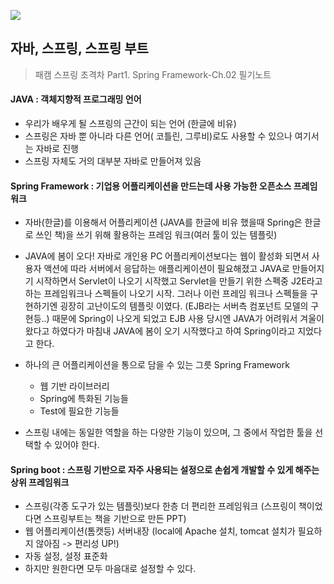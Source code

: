 ![](https://images.velog.io/images/doobyeol/post/b687352e-6b22-463c-8112-34788b5aed73/image.png)

## 자바, 스프링, 스프링 부트

> 패캠 스프링 초격차 Part1. Spring Framework-Ch.02 필기노트

#### JAVA : 객체지향적 프로그래밍 언어

- 우리가 배우게 될 스프링의 근간이 되는 언어 (한글에 비유)
- 스프링은 자바 뿐 아니라 다른 언어( 코틀린, 그루비)로도 사용할 수 있으나 여기서는 자바로 진행
- 스프링 자체도 거의 대부분 자바로 만들어져 있음


#### Spring Framework : 기업용 어플리케이션을 만드는데 사용 가능한 오픈소스 프레임 워크

- 자바(한글)를 이용해서 어플리케이션
(JAVA를 한글에 비유 했을때 Spring은 한글로 쓰인 책)을 쓰기 위해 활용하는 프레임 워크(여러 툴이 있는 템플릿)

- JAVA에 봄이 오다!
자바로 개인용 PC 어플리케이션보다는 웹이 활성화 되면서 사용자 액션에 따라 서버에서 응답하는 애플리케이션이 필요해졌고 JAVA로 만들어지기 시작하면서 Servlet이 나오기 시작했고 
Servlet을 만들기 위한 스펙중 J2E라고 하는 프레임워크나 스펙들이 나오기 시작. 
그러나 이런 프레임 워크나 스펙들을 구현하기엔 굉장히 고난이도의 템플릿 이였다. (EJB라는 서버측 컴포넌트 모델의 구현등..) 
때문에 Spring이 나오게 되었고 EJB 사용 당시엔 JAVA가 어려워서 겨울이 왔다고 하였다가 마침내 JAVA에 봄이 오기 시작했다고 하여 Spring이라고 지었다고 한다.

- 하나의 큰 어플리케이션을 통으로 담을 수 있는 그릇 Spring Framework
  - 웹 기반 라이브러리
  - Spring에 특화된 기능들
  - Test에 필요한 기능들
- 스프링 내에는 동일한 역할을 하는 다양한 기능이 있으며, 그 중에서 작업한 툴을 선택할 수 있어야 한다.


#### Spring boot : 스프링 기반으로 자주 사용되는 설정으로 손쉽게 개발할 수 있게 해주는 상위 프레임워크

- 스프링(각종 도구가 있는 템플릿)보다 한층 더 편리한 프레임워크 (스프링이 책이었다면 스프링부트는 책을 기반으로 만든 PPT)
- 웹 어플리케이션(톰캣등) 서버내장 (local에 Apache 설치, tomcat 설치가 필요하지 않아짐 -> 편리성 UP!)
- 자동 설정, 설정 표준화
- 하지만 원한다면 모두 마음대로 설정할 수 있다. 
